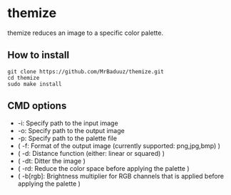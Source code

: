 # themize

themize reduces an image to a specific color palette.

## How to install
```
git clone https://github.com/MrBaduuz/themize.git
cd themize
sudo make install
```

## CMD options
* -i: Specify path to the input image
* -o: Specify path to the output image
* -p: Specify path to the palette file
* ( -f: Format of the output image (currently supported: png,jpg,bmp) )
* ( -d: Distance function (either: linear or squared) )
* ( -dt: Ditter the image )
* ( -rd: Reduce the color space before applying the palette )
* ( -b[rgb]: Brightness multiplier for RGB channels that is applied before applying the palette )
